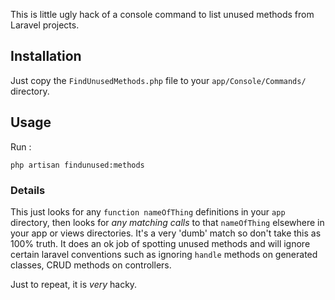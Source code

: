 This is little ugly hack of a console command to list unused methods from Laravel
projects.

## Installation

Just copy the `FindUnusedMethods.php` file to your `app/Console/Commands/` directory.

## Usage

Run :

```
php artisan findunused:methods
```

### Details

This just looks for any `function nameOfThing` definitions in your `app` directory, then looks for _any matching calls_ to that `nameOfThing` elsewhere in your app or views directories.  It's a very 'dumb' match so don't take this as 100% truth.  It does an ok job
of spotting unused methods and will ignore certain laravel conventions such as ignoring `handle` methods on generated classes, CRUD methods on controllers.

Just to repeat, it is _very_ hacky.
